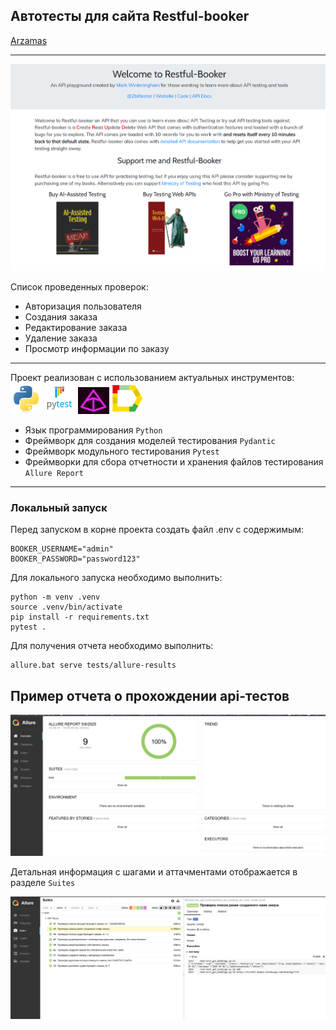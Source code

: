 ## Автотесты для сайта Restful-booker

[Arzamas](https://restful-booker.herokuapp.com/)

---
 
<img src="media/images/booker.png">


Список проведенных проверок:
- Авторизация пользователя
- Создания заказа
- Редактирование заказа
- Удаление заказа
- Просмотр информации по заказу

---

Проект реализован с использованием актуальных инструментов:  
 <img src="media/icons/python.svg" width="50">  <img src="media/icons/pytest.png" width="50"> <img src="media/icons/pydantic.png" width="50">  <img src="media/icons/allure_report.png" width="50"> 


- Язык программирования `Python`
- Фреймворк для создания моделей тестирования `Pydantic`
- Фреймворк модульного тестирования `Pytest`
- Фреймворки для сбора отчетности и хранения файлов тестирования `Allure Report`

---

### Локальный запуск
Перед запуском в корне проекта создать файл .env с содержимым:
```
BOOKER_USERNAME="admin"
BOOKER_PASSWORD="password123"
```

Для локального запуска необходимо выполнить:
```
python -m venv .venv
source .venv/bin/activate
pip install -r requirements.txt
pytest .
```
Для получения отчета необходимо выполнить:
```
allure.bat serve tests/allure-results
```

## Пример отчета о прохождении api-тестов

<img src="media/images/allure_2.png">

Детальная информация с шагами и аттачментами отображается в разделе `Suites`

<img src="media/images/allure_1.png">








